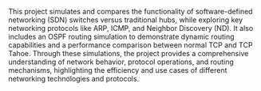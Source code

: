This project simulates and compares the functionality of software-defined networking (SDN) switches versus traditional hubs, while exploring key networking protocols like ARP, ICMP, and Neighbor Discovery (ND). It also includes an OSPF routing simulation to demonstrate dynamic routing capabilities and a performance comparison between normal TCP and TCP Tahoe. Through these simulations, the project provides a comprehensive understanding of network behavior, protocol operations, and routing mechanisms, highlighting the efficiency and use cases of different networking technologies and protocols.
